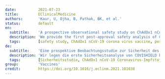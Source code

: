 ```yaml
---
date:          2021-07-23
title:         EClinicalMedicine
authors:       'Kaur, U, Ojha, B, Pathak, BK, et al.'
status:        default
en:
  subtitle:    'A prospective observational safety study on ChAdOx1 nCoV-19 corona virus vaccine (recombinant) use in healthcare workers - first results from India'
  description: 'We provide the first post-approval safety analysis of COVISHIELD in health care workers (HCWs) in northern India. This continuing prospective observational study (February 2021 to May 2022) enrolled participants ≥18 years receiving COVISHIELD vaccination. Primary outcome was safety and reactogenicity. Categories (FDA toxicity grading) and outcomes of adverse events following immunization (AEFIs) were recorded, causality assessment performed, and risk factors analysed. We present the results of an interim analysis of 804 participants. AEFIs following first dose were reported in 321 (40%; systemic involvement in 248). Among 730 participants who completed a 7-day follow-up post second dose, AEFIs occurred in 115 (15.7%; systemic in 99). Majority of AEFIs were mild-moderate and resolved spontaneously. Serious AEFIs, leading to hospitalization was noticed in 1 (0.1%) participant with suspicion of immunization stress related response (ISRR). AEFIs of grade 3 severity (FDA) were recorded in 4 participants (0.5%). No deaths were recorded. Regression analysis showed increased risk of AEFIs in younger individuals, a two times higher odds in females, those with hypertension or with history of allergy; and three times higher odds in individuals with hypothyroidism. COVISHIELD carries an overall favourable safety profile with AEFI rates much less than reported for other adenoviral vaccines. Females, those with hypertension, individuals with history of allergy and hypothyroidism may need watchful vaccine administration. This being an interim analysis and based on healthcare workers who may not reflect the general population demographics, larger inclusive studies are warranted for confirming the findings.'
  tags:        [safety study, ChAdOx1 nCoV-19 corona virus vaccine, post-approval, AEFI, India, risk, thyroid, COVID-19]
de:
  subtitle:    'Eine prospektive Beobachtungsstudie zur Sicherheit des (rekombinanten) Impfstoffs ChAdOx1 nCoV-19 gegen Coronaviren bei Beschäftigten im Gesundheitswesen - erste Ergebnisse aus Indien'
  description: 'Wir legen die erste Sicherheitsanalyse von COVISHIELD bei Beschäftigten des Gesundheitswesens in Nordindien nach der Zulassung vor. In diese fortlaufende prospektive Beobachtungsstudie (Februar 2021 bis Mai 2022) wurden Teilnehmer ≥18 Jahre aufgenommen, die mit COVISHIELD geimpft wurden. Primärer Endpunkt war die Sicherheit und Reaktogenität. Die Kategorien (FDA-Toxizitätseinstufung) und Ergebnisse der unerwünschten Ereignisse nach der Impfung (AEFIs) wurden erfasst, eine Kausalitätsbewertung durchgeführt und die Risikofaktoren analysiert. Wir präsentieren die Ergebnisse einer Zwischenanalyse von 804 Teilnehmern. AEFIs nach der ersten Dosis wurden bei 321 (40 %) gemeldet; systemische Beteiligung bei 248). Von den 730 Teilnehmern, die eine 7-tägige Nachbeobachtung nach der zweiten Dosis absolvierten, traten AEFIs bei 115 (15,7 %; systemisch bei 99) auf. Die Mehrzahl der AEFIs war leicht bis mittelschwer und klang spontan ab. Schwerwiegende AEFIs, die zu einem Krankenhausaufenthalt führten, wurden bei einem Teilnehmer (0,1 %) festgestellt, bei dem der Verdacht auf eine immunisationsbedingte Stressreaktion (ISRR) bestand. AEFIs des Schweregrads 3 (FDA) wurden bei 4 Teilnehmern (0,5 %) festgestellt. Es wurden keine Todesfälle verzeichnet. Die Regressionsanalyse ergab ein erhöhtes Risiko für AEFIs bei jüngeren Personen, eine doppelt so hohe Wahrscheinlichkeit bei Frauen, bei Personen mit Bluthochdruck oder mit einer Allergie in der Vorgeschichte und eine dreifach höhere Wahrscheinlichkeit bei Personen mit Hypothyreose. COVISHIELD weist ein insgesamt günstiges Sicherheitsprofil auf, und die AEFI-Raten sind wesentlich geringer als bei anderen adenoviralen Impfstoffen. Bei Frauen, Personen mit Bluthochdruck, Personen mit Allergien in der Vorgeschichte und Hypothyreose muss der Impfstoff möglicherweise mit Vorsicht verabreicht werden. Da es sich um eine vorläufige Analyse handelt, die sich auf Mitarbeiter des Gesundheitswesens stützt, die möglicherweise nicht die allgemeine Bevölkerungsdemografie widerspiegeln, sind größere, umfassende Studien erforderlich, um die Ergebnisse zu bestätigen.' 
  tags:        [Sicherheitsstudie, ChAdOx1 nCoV-19 Coronavirus-Impfstoff, Nachzulassung, AEFI, Indien, Risiko, Schilddrüse, COVID-19]
group:         'Vaccines'
credit:        https://doi.org/10.1016/j.eclinm.2021.101038
---
```

